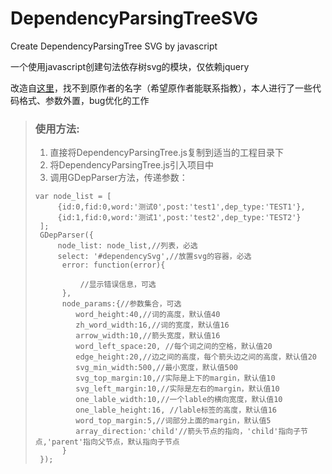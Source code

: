 # DependencyParsingTreeSVG
Create DependencyParsingTree SVG by javascript

一个使用javascript创建句法依存树svg的模块，仅依赖jquery

改造自[这里](http://x-algo.cn/index.php/2016/03/13/293/)，找不到原作者的名字（希望原作者能联系指教），本人进行了一些代码格式、参数外置，bug优化的工作

>### 使用方法:
>1. 直接将DependencyParsingTree.js复制到适当的工程目录下
>2. 将DependencyParsingTree.js引入项目中
>3. 调用GDepParser方法，传递参数：
>   ```
>   var node_list = [
>        {id:0,fid:0,word:'测试0',post:'test1',dep_type:'TEST1'},
>        {id:1,fid:0,word:'测试1',post:'test2',dep_type:'TEST2'}
>    ];
>    GDepParser({
>        node_list: node_list,//列表，必选
>        select: '#dependencySvg',//放置svg的容器，必选
>         error: function(error){
>
>             //显示错误信息，可选
>         },
>         node_params:{//参数集合，可选 
>            word_height:40,//词的高度，默认值40
>            zh_word_width:16,//词的宽度，默认值16
>            arrow_width:10,//箭头宽度，默认值16
>            word_left_space:20, //每个词之间的空格，默认值20
>            edge_height:20,//边之间的高度，每个箭头边之间的高度，默认值20
>            svg_min_width:500,//最小宽度，默认值500
>            svg_top_margin:10,//实际是上下的margin，默认值10
>            svg_left_margin:10,//实际是左右的margin，默认值10
>            one_lable_width:10,//一个lable的横向宽度，默认值10
>            one_lable_height:16, //lable标签的高度，默认值16
>            word_top_margin:5,//词部分上面的margin，默认值5
>            array_direction:'child'//箭头节点的指向，'child'指向子节点,'parent'指向父节点，默认指向子节点 
>         }
>    });
>   ```
